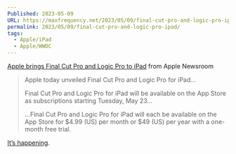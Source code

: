 ```yaml
---
Published: 2023-05-09
URL: https://maxfrequency.net/2023/05/09/final-cut-pro-and-logic-pro-ipad/
permalink: 2023/05/09/final-cut-pro-and-logic-pro-ipad/
tags:
  - Apple/iPad
  - Apple/WWDC
---
```

[Apple brings Final Cut Pro and Logic Pro to iPad](https://www.apple.com/newsroom/2023/05/apple-brings-final-cut-pro-and-logic-pro-to-ipad/) from Apple Newsroom

> Apple today unveiled Final Cut Pro and Logic Pro for iPad…
> 
> Final Cut Pro and Logic Pro for iPad will be available on the App Store as subscriptions starting Tuesday, May 23…
> 
> …Final Cut Pro and Logic Pro for iPad will each be available on the App Store for $4.99 (US) per month or $49 (US) per year with a one-month free trial.

[It’s happening](https://youtu.be/xb2fjZa_L74).